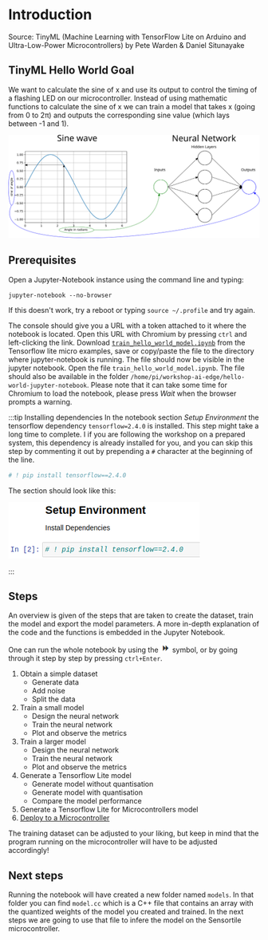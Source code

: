 # Introduction

Source: TinyML (Machine Learning with TensorFlow Lite on Arduino and Ultra-Low-Power Microcontrollers) by Pete Warden & Daniel Situnayake

## TinyML Hello World Goal
We want to calculate the sine of x and use its output to control the timing of a flashing LED on our microcontroller.
Instead of using mathematic functions to calculate the sine of x we can train a model that takes x (going from 0 to 2&pi;) and outputs the corresponding sine value (which lays between -1 and 1).

![Hello World](./img/hello_world_tf.svg)

## Prerequisites

Open a Jupyter-Notebook instance using the command line and typing:

```shell
jupyter-notebook --no-browser
```

If this doesn't work, try a reboot or typing `source ~/.profile` and try again.

The console should give you a URL with a token attached to it where the notebook is located. Open this URL with Chromium by pressing `ctrl` and left-clicking the link.
Download [`train_hello_world_model.ipynb`](https://github.com/tensorflow/tflite-micro/raw/main/tensorflow/lite/micro/examples/hello_world/train/train_hello_world_model.ipynb) from the Tensorflow lite micro examples, save or copy/paste the file to the directory where jupyter-notebook is running. The file should now be visible in the jupyter notebook. Open the file `train_hello_world_model.ipynb`. The file should also be available in the folder `/home/pi/workshop-ai-edge/hello-world-jupyter-notebook`. Please note that it can take some time for Chromium to load the notebook, please press *Wait* when the browser prompts a warning.

:::tip Installing dependencies
In the notebook section _Setup Environment_ the tensorflow dependency `tensorflow=2.4.0` is installed. This step might take a long time to complete. I if you are following the workshop on a prepared system, this dependency is already installed for you, and you can skip this step by commenting it out by prepending a `#` character at the beginning of the line.

```python
# ! pip install tensorflow==2.4.0
```

The section should look like this:

![Dependency comment](./img/tf_dependency.png)

:::

## Steps

An overview is given of the steps that are taken to create the dataset, train the model and export the model parameters. A more in-depth explanation of the code and the functions is embedded in the Jupyter Notebook.

One can run the whole notebook by using the ![Run all](./img/jupyter_arrow.png) symbol, or by going through it step by step by pressing `ctrl+Enter`.

1. Obtain a simple dataset
   * Generate data
   * Add noise
   * Split the data
2. Train a small model
   * Design the neural network
   * Train the neural network
   * Plot and observe the metrics
3. Train a larger model
   * Design the neural network
   * Train the neural network
   * Plot and observe the metrics
4. Generate a Tensorflow Lite model
   * Generate model without quantisation
   * Generate model with quantisation
   * Compare the model performance
5. Generate a Tensorflow Lite for Microcontrollers model
6. [Deploy to a Microcontroller](../02-training-a-model/index.md)

The training dataset can be adjusted to your liking, but keep in mind that the program running on the microcontroller will have to be adjusted accordingly!

## Next steps

Running the notebook will have created a new folder named `models`. In that folder you can find `model.cc` which is a C++ file that contains an array with the quantized weights of the model you created and trained. In the next steps we are going to use that file to infere the model on the Sensortile microcontroller.
